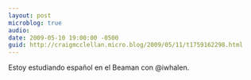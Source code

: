 ```yaml
---
layout: post
microblog: true
audio: 
date: 2009-05-10 19:00:00 -0500
guid: http://craigmcclellan.micro.blog/2009/05/11/t1759162298.html
---
```

Estoy estudiando español en el Beaman con @iwhalen.
